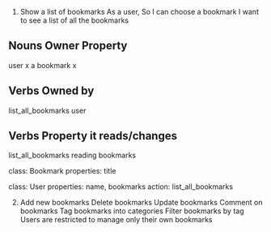 1. Show a list of bookmarks
  As a user,
  So I can choose a bookmark
  I want to see a list of all the bookmarks

  Nouns           Owner       Property
  -------------------------------------
  user            x
  a bookmark      x

  Verbs                     Owned by
  ------------------------------------
  list_all_bookmarks         user

  Verbs                   Property it reads/changes
  -----------------------------------------------------
  list_all_bookmarks           reading bookmarks

  class: Bookmark
  properties: title

  class: User
  properties: name, bookmarks
  action: list_all_bookmarks



  

2. Add new bookmarks
Delete bookmarks
Update bookmarks
Comment on bookmarks
Tag bookmarks into categories
Filter bookmarks by tag
Users are restricted to manage only their own bookmarks